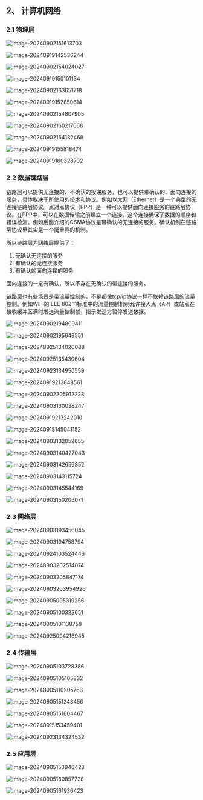 

## 2、 计算机网络

### 2.1 物理层

![image-20240902151613703](img/image-20240902151613703.png)

![image-20240919142536244](img/image-20240919142536244.png)

![image-20240902154024027](img/image-20240902154024027.png)





![image-20240919150101134](img/image-20240919150101134.png)





![image-20240902163651718](img/image-20240902163651718.png)



![image-20240919152850614](img/image-20240919152850614.png)

![image-20240902154807905](img/image-20240902154807905.png)

![image-20240902160217668](img/image-20240902160217668.png)

![image-20240902164132469](img/image-20240902164132469.png)

![image-20240919155818474](img/image-20240919155818474.png)

![image-20240919160328702](img/image-20240919160328702.png)

### 2.2 数据链路层

链路层可以提供无连接的、不确认的投递服务，也可以提供带确认的、面向连接的服务，具体取决于所使用的技术和协议。例如以太网（Ethernet）是一个典型的无连接链路层协议。点对点协议（PPP）是一种可以提供面向连接服务的链路层协议。在PPP中，可以在数据传输之前建立一个连接，这个连接确保了数据的顺序和错误检测。例如后面介绍的CSMA协议是带确认的无连接的服务。确认机制在链路层协议里其实是一个挺重要的机制。

所以链路层为网络层提供了：

1. 无确认无连接的服务
2. 有确认的无连接服务
3. 有确认的面向连接的服务

面向连接的一定有确认，所以不存在无确认的带连接的服务。



链路层也有些场景是带流量控制的，不是都像tcp/ip协议一样不依赖链路层的流量控制。例如WIFI的IEEE 802.11标准中的流量控制机制允许接入点（AP）或站点在接收缓冲区满时发送流量控制帧，指示发送方暂停发送数据。



![image-20240902194809411](img/image-20240902194809411.png)

![image-20240902195649551](img/image-20240902195649551.png)

![image-20240925134020088](img/image-20240925134020088.png)

![image-20240925135430604](img/image-20240925135430604.png)





![image-20240923134950559](img/image-20240923134950559.png)

![image-20240919213848561](img/image-20240919213848561.png)

![image-20240902205912228](img/image-20240902205912228.png)



![image-20240903130038247](img/image-20240903130038247.png)

![image-20240919213242010](img/image-20240919213242010.png)

![image-20240915145041152](img/image-20240915145041152.png)

![image-20240903132052655](img/image-20240903132052655.png)

![image-20240903140427043](img/image-20240903140427043.png)

![image-20240903142656852](img/image-20240903142656852.png)

![image-20240903143115724](img/image-20240903143115724.png)

![image-20240903145544169](img/image-20240903145544169.png)

![image-20240903150206071](img/image-20240903150206071.png)

### 2.3 网络层

![image-20240903193456045](img/image-20240903193456045.png)

![image-20240903194758794](img/image-20240903194758794.png)



![image-20240924103524446](img/image-20240924103524446.png)



![image-20240903202514074](img/image-20240903202514074.png)

![image-20240903205847174](img/image-20240903205847174.png)

![image-20240903203954926](img/image-20240903203954926.png)

![image-20240905095319256](img/image-20240905095319256.png)

![image-20240905100323651](img/image-20240905100323651.png)

![image-20240905101138758](img/image-20240905101138758.png)



![image-20240925094216945](img/image-20240925094216945.png)

### 2.4 传输层

![image-20240905103728386](img/image-20240905103728386.png)

![image-20240905105105832](img/image-20240905105105832.png)

![image-20240905110205763](img/image-20240905110205763.png)

![image-20240905151243456](img/image-20240905151243456.png)

![image-20240905151604467](img/image-20240905151604467.png)



![image-20240915153459401](img/image-20240915153459401.png)

![image-20240923134324532](img/image-20240923134324532.png)

### 2.5 应用层

![image-20240905153946428](img/image-20240905153946428.png)

![image-20240905160857728](img/image-20240905160857728.png)

![image-20240905161936423](img/image-20240905161936423.png)